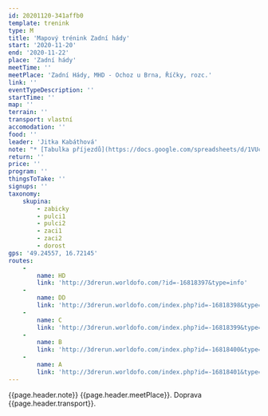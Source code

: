 ```yaml
---
id: 20201120-341affb0
template: trenink
type: M
title: 'Mapový trénink Zadní hády'
start: '2020-11-20'
end: '2020-11-22'
place: 'Zadní hády'
meetTime: ''
meetPlace: 'Zadní Hády, MHD - Ochoz u Brna, Říčky, rozc.'
link: ''
eventTypeDescription: ''
startTime: ''
map: ''
terrain: ''
transport: vlastní
accomodation: ''
food: ''
leader: 'Jitka Kabáthová'
note: "* [Tabulka příjezdů](https://docs.google.com/spreadsheets/d/1VUcqLC1hWu38q0n7QTAcFc4BIrffq3IqpPMk3e-53io/edit?usp=sharing) \r\n* [mapy](https://drive.google.com/drive/folders/1ob5SdRI3jrw_NZ6O-Wl07ix_f4li2o_2)\r\n* Připraveny jsou i mapy bez cest\r\n* na kontrolách budou fábory z mlíka\r\n* Prosím, buďte ohleduplní k nově vysázeným stromkům na pasekách v prostoru tréninku.\r\n* Doporučené parkování u odbočky na Kaprálův mlýn kousek nad Ochozí: [Mapy.cz](https://mapy.cz/zakladni?x=16.7230990&y=49.2455911&z=16&source=coor&id=16.7249014%2C49.2455981)"
return: ''
price: ''
program: ''
thingsToTake: ''
signups: ''
taxonomy:
    skupina:
        - zabicky
        - pulci1
        - pulci2
        - zaci1
        - zaci2
        - dorost
gps: '49.24557, 16.72145'
routes:
    -
        name: HD
        link: 'http://3drerun.worldofo.com/?id=-16818397&type=info'
    -
        name: DD
        link: 'http://3drerun.worldofo.com/index.php?id=-16818398&type=info'
    -
        name: C
        link: 'http://3drerun.worldofo.com/index.php?id=-16818399&type=info'
    -
        name: B
        link: 'http://3drerun.worldofo.com/index.php?id=-16818400&type=info'
    -
        name: A
        link: 'http://3drerun.worldofo.com/index.php?id=-16818401&type=info'
---
```


{{page.header.note}}
 {{page.header.meetPlace}}. Doprava {{page.header.transport}}.
